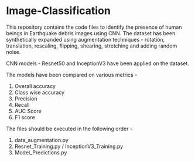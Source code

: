 # Image-Classification
This repository contains the code files to identify the presence of human beings in Earthquake debris images using CNN.
The dataset has been synthetically expanded using augmentation techniques - rotation, translation, rescaling, flipping, shearing, 
stretching and adding random noise.

CNN models - Resnet50 and InceptionV3 have been applied on the dataset.

The models have been compared on various metrics - 
1. Overall accuracy
2. Class wise accuracy
3. Precision
4. Recall
5. AUC Score
6. F1 score

The files should be executed in the following order - 
1. data_augmentation.py
2. Resnet_Training.py / InceptionV3_Training.py
3. Model_Predictions.py
